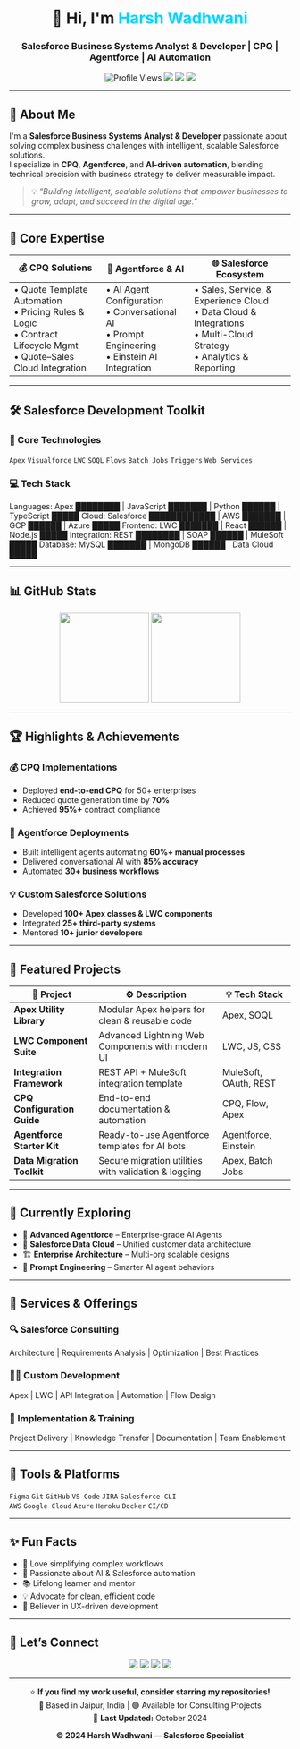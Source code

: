 <h1 align="center">👋 Hi, I'm <span style="color:#00D4FF;">Harsh Wadhwani</span></h1>
<h3 align="center">Salesforce Business Systems Analyst & Developer | CPQ | Agentforce | AI Automation</h3>

<p align="center">
  <img src="https://komarev.com/ghpvc/?username=harshwadhwani07&label=Profile%20Views&color=00a1de&style=flat-square" alt="Profile Views" />
  <a href="mailto:harshwadhwani711@gmail.com"><img src="https://img.shields.io/badge/Email-D14836?style=flat-square&logo=gmail&logoColor=white" /></a>
  <a href="https://linkedin.com/in/harshwadhwani"><img src="https://img.shields.io/badge/LinkedIn-0077B5?style=flat-square&logo=linkedin&logoColor=white" /></a>
  <a href="https://leetcode.com/harshwadhwani711"><img src="https://img.shields.io/badge/LeetCode-FFA500?style=flat-square&logo=leetcode&logoColor=white" /></a>
</p>

---

## 🧠 About Me

I'm a **Salesforce Business Systems Analyst & Developer** passionate about solving complex business challenges with intelligent, scalable Salesforce solutions.  
I specialize in **CPQ**, **Agentforce**, and **AI-driven automation**, blending technical precision with business strategy to deliver measurable impact.

> 💡 *“Building intelligent, scalable solutions that empower businesses to grow, adapt, and succeed in the digital age.”*

---

## 🚀 Core Expertise

| 💰 CPQ Solutions | 🤖 Agentforce & AI | 🌐 Salesforce Ecosystem |
|------------------|-------------------|--------------------------|
| • Quote Template Automation<br>• Pricing Rules & Logic<br>• Contract Lifecycle Mgmt<br>• Quote–Sales Cloud Integration | • AI Agent Configuration<br>• Conversational AI<br>• Prompt Engineering<br>• Einstein AI Integration | • Sales, Service, & Experience Cloud<br>• Data Cloud & Integrations<br>• Multi-Cloud Strategy<br>• Analytics & Reporting |

---

## 🛠️ Salesforce Development Toolkit

### 🔧 Core Technologies
`Apex` `Visualforce` `LWC` `SOQL` `Flows` `Batch Jobs` `Triggers` `Web Services`

### 💻 Tech Stack
Languages: Apex ████████ | JavaScript ███████ | Python ██████ | TypeScript █████
Cloud: Salesforce ████████████ | AWS ███████ | GCP ██████ | Azure █████
Frontend: LWC ███████ | React ██████ | Node.js █████
Integration: REST ████████ | SOAP ██████ | MuleSoft █████
Database: MySQL ███████ | MongoDB ██████ | Data Cloud █████


---

## 📊 GitHub Stats

<div align="center">
  <img height="160px" src="https://github-readme-stats.vercel.app/api/top-langs?username=harshwadhwani07&layout=compact&theme=dark&bg_color=0d1117&title_color=00d4ff&text_color=e0e6ed&border_color=00a1de" />
  <img height="160px" src="https://github-readme-stats.vercel.app/api?username=harshwadhwani07&show_icons=true&theme=dark&bg_color=0d1117&title_color=00d4ff&icon_color=00a1de&text_color=e0e6ed&hide_border=false" />
</div>

---

## 🏆 Highlights & Achievements

### 💰 CPQ Implementations
- Deployed **end-to-end CPQ** for 50+ enterprises  
- Reduced quote generation time by **70%**  
- Achieved **95%+** contract compliance  

### 🤖 Agentforce Deployments
- Built intelligent agents automating **60%+ manual processes**  
- Delivered conversational AI with **85% accuracy**  
- Automated **30+ business workflows**  

### 💡 Custom Salesforce Solutions
- Developed **100+ Apex classes & LWC components**  
- Integrated **25+ third-party systems**  
- Mentored **10+ junior developers**

---

## 🧩 Featured Projects

| 🚀 Project | ⚙️ Description | 💡 Tech Stack |
|------------|----------------|---------------|
| **Apex Utility Library** | Modular Apex helpers for clean & reusable code | Apex, SOQL |
| **LWC Component Suite** | Advanced Lightning Web Components with modern UI | LWC, JS, CSS |
| **Integration Framework** | REST API + MuleSoft integration template | MuleSoft, OAuth, REST |
| **CPQ Configuration Guide** | End-to-end documentation & automation | CPQ, Flow, Apex |
| **Agentforce Starter Kit** | Ready-to-use Agentforce templates for AI bots | Agentforce, Einstein |
| **Data Migration Toolkit** | Secure migration utilities with validation & logging | Apex, Batch Jobs |

---

## 📘 Currently Exploring

- 🧠 **Advanced Agentforce** – Enterprise-grade AI Agents  
- 🌊 **Salesforce Data Cloud** – Unified customer data architecture  
- 🏗️ **Enterprise Architecture** – Multi-org scalable designs  
- 🤖 **Prompt Engineering** – Smarter AI agent behaviors  

---

## 🧰 Services & Offerings

### 🔍 Salesforce Consulting
Architecture | Requirements Analysis | Optimization | Best Practices

### 👨‍💻 Custom Development
Apex | LWC | API Integration | Automation | Flow Design

### 🎯 Implementation & Training
Project Delivery | Knowledge Transfer | Documentation | Team Enablement

---

## 🎨 Tools & Platforms

`Figma` `Git` `GitHub` `VS Code` `JIRA` `Salesforce CLI`  
`AWS` `Google Cloud` `Azure` `Heroku` `Docker` `CI/CD`

---

## ✨ Fun Facts

- 🧩 Love simplifying complex workflows  
- 🚀 Passionate about AI & Salesforce automation  
- 📚 Lifelong learner and mentor  
- 💡 Advocate for clean, efficient code  
- 🎨 Believer in UX-driven development  

---

## 🤝 Let’s Connect

<p align="center">
  <a href="mailto:harshwadhwani711@gmail.com"><img src="https://img.shields.io/badge/Email-D14836?style=for-the-badge&logo=gmail&logoColor=white" /></a>
  <a href="https://linkedin.com/in/harshwadhwani"><img src="https://img.shields.io/badge/LinkedIn-0077B5?style=for-the-badge&logo=linkedin&logoColor=white" /></a>
  <a href="https://www.codechef.com/users/harshw07"><img src="https://img.shields.io/badge/CodeChef-5B4E8C?style=for-the-badge&logo=codechef&logoColor=white" /></a>
  <a href="https://leetcode.com/harshwadhwani711"><img src="https://img.shields.io/badge/LeetCode-FFA500?style=for-the-badge&logo=leetcode&logoColor=white" /></a>
</p>

---

<div align="center">

⭐ **If you find my work useful, consider starring my repositories!**  
📍 Based in Jaipur, India | 🟢 Available for Consulting Projects  
📆 **Last Updated:** October 2024  

**© 2024 Harsh Wadhwani — Salesforce Specialist**

</div>
